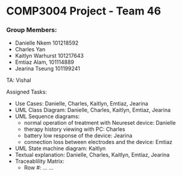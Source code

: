 # COMP3004 Project - Team 46
### Group Members:

- Danielle Nkem 101218592
- Charles Yan
- Kaitlyn Warhurst 101217643
- Emtiaz Alam, 101114889
- Jearina Tseung 101199241

TA: Vishal

Assigned Tasks:
- Use Cases: Danielle, Charles, Kaitlyn, Emtiaz, Jearina
- UML Class Diagram: Danielle, Charles, Kaitlyn, Emtiaz, Jearina
- UML Sequence diagrams:
    - normal operation of treatment with Neureset device: Danielle
    - therapy history viewing with PC: Charles
    - battery low response of the device: Jearina
    - connection loss between electrodes and the device: Emtiaz
- UML State machine diagram: Kaitlyn
- Textual explanation: Danielle, Charles, Kaitlyn, Emtiaz, Jearina
- Traceablility Matrix:
    - Row #: ...
...
